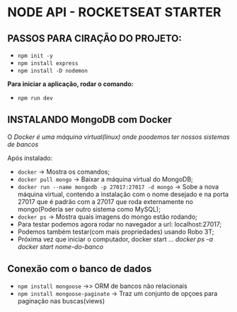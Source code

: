 # NODE API - ROCKETSEAT STARTER

## PASSOS PARA CIRAÇÃO DO PROJETO:

- `npm init -y`
- `npm install express`  
- `npm install -D nodemon` 

**Para iniciar a aplicação, rodar o comando:**
- `npm run dev`

## INSTALANDO MongoDB com Docker
O _Docker é uma máquina virtual(linux) onde poodemos ter nossos sistemas de bancos_

Após instalado:
- `docker` -> Mostra os comandos;
- `docker pull mongo` -> Baixar a máquina virtual do MongoDB;
- `docker run --name mongodb -p 27017:27017 -d mongo` -> Sobe a nova máquina virtual, contendo a instalação com o nome desejado e na porta 27017 que é padrão com a 27017 que roda externamente no mongo(Poderia ser outro sistema como MySQL);
- `docker ps` -> Mostra quais imagens do mongo estão rodando;
- Para testar podemos agora rodar no navegador a url: localhost:27017;
- Podemos também testar(com mais propriedades) usando Robo 3T;
- Próxima vez que iniciar o computador, docker start ...
_docker ps -a_
_docker start nome-do-banco_

## Conexão com o banco de dados
- `npm install mongoose` ->> ORM de bancos não relacionais
- `npm install mongoose-paginate` -> Traz um conjunto de opçoes para paginação nas buscas(views)
